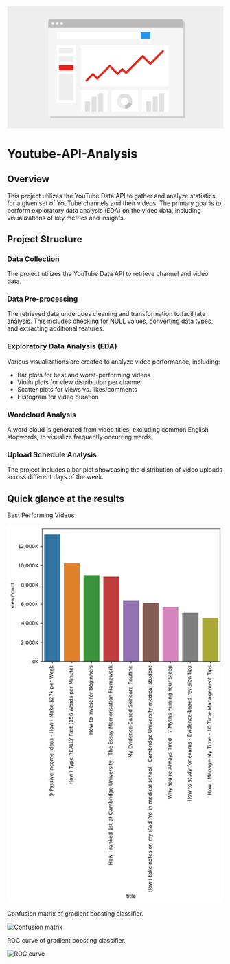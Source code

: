 ![banner](assets/youtube_home_page_analytics_api.png)
# Youtube-API-Analysis
## Overview
This project utilizes the YouTube Data API to gather and analyze statistics for a given set of YouTube channels and their videos. The primary goal is to perform exploratory data analysis (EDA) on the video data, including visualizations of key metrics and insights.

## Project Structure

### Data Collection

The project utilizes the YouTube Data API to retrieve channel and video data.

### Data Pre-processing

The retrieved data undergoes cleaning and transformation to facilitate analysis. This includes checking for NULL values, converting data types, and extracting additional features.

### Exploratory Data Analysis (EDA)

Various visualizations are created to analyze video performance, including:

- Bar plots for best and worst-performing videos
- Violin plots for view distribution per channel
- Scatter plots for views vs. likes/comments
- Histogram for video duration

### Wordcloud Analysis

A word cloud is generated from video titles, excluding common English stopwords, to visualize frequently occurring words.

### Upload Schedule Analysis

The project includes a bar plot showcasing the distribution of video uploads across different days of the week.

## Quick glance at the results

Best Performing Videos

![Bar_Chart](assets/BarChart.png)

Confusion matrix of gradient boosting classifier.

![Confusion matrix](assets/confusion_matrix.png)

ROC curve of gradient boosting classifier.

![ROC curve](assets/roc.png)

